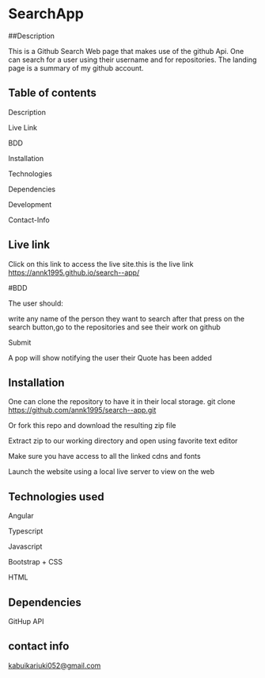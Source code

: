# SearchApp
##Description

This is a Github Search Web page that makes use of the github Api. One can search for a user using their username and for repositories. The landing page is a summary of my github account.



## Table of contents

Description

Live Link

BDD

Installation

Technologies

Dependencies

Development

Contact-Info


## Live link
Click on this link to access the live site.this is the live link https://annk1995.github.io/search--app/

#BDD

The user should:

write any name of the person they want to search
after that press on the search button,go to the repositories and see their work on github

Submit

A pop will show notifying the user their Quote has been added



## Installation
One can clone the repository to have it in their local storage. git clone https://github.com/annk1995/search--app.git


Or fork this repo and download the resulting zip file


Extract zip to our working directory and open using favorite text editor


Make sure you have access to all the linked cdns and fonts


Launch the website using a local live server to view on the web

## Technologies used

Angular

Typescript

Javascript

Bootstrap + CSS

HTML


## Dependencies

GitHup API



## contact info

kabuikariuki052@gmail.com
